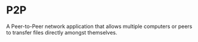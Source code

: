 # P2P
A Peer-to-Peer network application that allows multiple computers or peers to transfer files directly amongst themselves.
